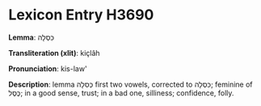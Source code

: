 # Lexicon Entry H3690

**Lemma**: כִּסְלָה

**Transliteration (xlit)**: kiçlâh

**Pronunciation**: kis-law'

**Description**:
lemma כְּסִלָה first two vowels, corrected to כִּסְלָה; feminine of כֶּסֶל; in a good sense, trust; in a bad one, silliness; confidence, folly.
